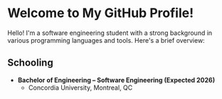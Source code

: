 # Welcome to My GitHub Profile!

Hello! I'm a software engineering student with a strong background in various programming languages and tools. Here's a brief overview:

## Schooling
- **Bachelor of Engineering – Software Engineering (Expected 2026)**
  - Concordia University, Montreal, QC

